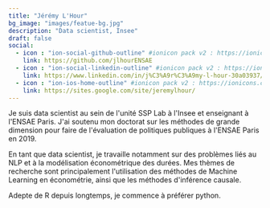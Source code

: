 ```yaml
---
title: "Jérémy L'Hour"
bg_image: "images/featue-bg.jpg"
description: "Data scientist, Insee"
draft: false
social:
  - icon : "ion-social-github-outline" #ionicon pack v2 : https://ionicons.com/v2/
    link: https://github.com/jlhourENSAE
  - icon : "ion-social-linkedin-outline" #ionicon pack v2 : https://ionicons.com/v2/
    link: https://www.linkedin.com/in/j%C3%A9r%C3%A9my-l-hour-30a03937/"
  - icon : "ion-ios-home-outline" #ionicon pack v2 : https://ionicons.com/v2/
    link: https://sites.google.com/site/jeremylhour/
---
```


Je suis data scientist au sein de l'unité SSP Lab à l'Insee et enseignant à l'ENSAE Paris. J'ai soutenu mon doctorat sur les méthodes de grande dimension pour faire de l'évaluation de politiques publiques à l'ENSAE Paris en 2019.

En tant que data scientist, je travaille notamment sur des problèmes liés au NLP et à la modélisation économétrique des durées. Mes thèmes de recherche sont principalement l'utilisation des méthodes de Machine Learning en économétrie, ainsi que les méthodes d'inférence causale.

Adepte de R depuis longtemps, je commence à préférer python.